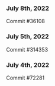 ### July 8th, 2022

Commit #36108

### July 5th, 2022

Commit #314353


### July 4th, 2022

Commit #72281
